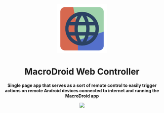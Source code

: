 <div style="text-align: center;">

<img width="" src="./src/assets/img/favicon.svg"  width=160 height=160>

# MacroDroid Web Controller

**Single page app that serves as a sort of remote control to easily trigger actions on remote Android devices connected to internet and running the MacroDroid app**

<a href="https://www.gnu.org/licenses/agpl-3.0.en.html" alt="License: GPLv3"><img src="https://img.shields.io/badge/License-AGPL%20v3-blue.svg"></a>

</div>
